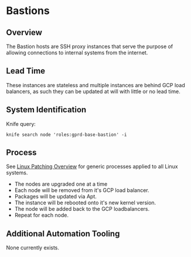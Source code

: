# Bastions

## Overview

The Bastion hosts are SSH proxy instances that serve the purpose of allowing connections to internal systems from the internet.

## Lead Time

These instances are stateless and multiple instances are behind GCP load balancers, as such they can be updated at will with little or no lead time.

## System Identification

Knife query:

```
knife search node 'roles:gprd-base-bastion' -i
```

## Process

See [Linux Patching Overview](../linux-os-patching.md#linux-patching-overview) for generic processes applied to all Linux systems.

- The nodes are upgraded one at a time
- Each node will be removed from it's GCP load balancer.
- Packages will be updated via Apt.
- The instance will be rebooted onto it's new kernel version.
- The node will be added back to the GCP loadbalancers.
- Repeat for each node.

## Additional Automation Tooling

None currently exists.

